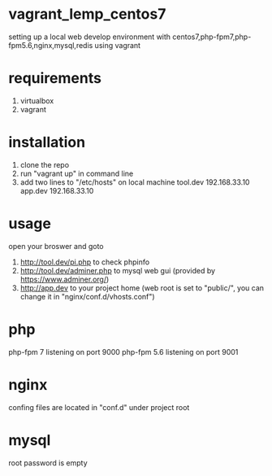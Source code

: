 # vagrant_lemp_centos7

setting up a local web develop environment with centos7,php-fpm7,php-fpm5.6,nginx,mysql,redis using vagrant

# requirements
1. virtualbox
2. vagrant

# installation
1. clone the repo  
2. run "vagrant up" in command line  
3. add two lines to "/etc/hosts" on local machine 
tool.dev    192.168.33.10
app.dev     192.168.33.10

# usage
open your broswer and goto  
1. http://tool.dev/pi.php to check phpinfo  
2. http://tool.dev/adminer.php to mysql web gui (provided by https://www.adminer.org/)  
3. http://app.dev to your project home (web root is set to "public/", you can change it in "nginx/conf.d/vhosts.conf")  

# php
php-fpm 7 listening on port 9000
php-fpm 5.6 listening on port 9001

# nginx
confing files are located in "conf.d" under project root

# mysql
root password is empty
